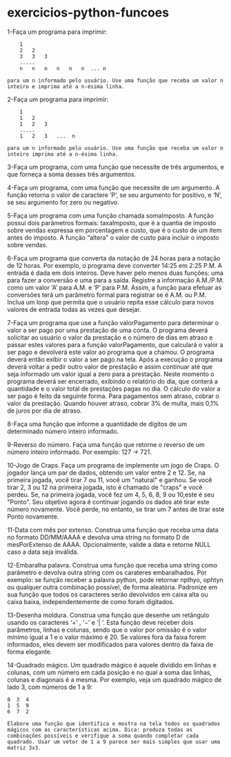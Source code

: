 # exercicios-python-funcoes

1-Faça um programa para imprimir:

        1
        2   2
        3   3   3
        .....
        n   n   n   n   n   n  ... n

    para um n informado pelo usuário. Use uma função que receba um valor n inteiro e imprima até a n-ésima linha. 

2-Faça um programa para imprimir:

        1
        1   2
        1   2   3
        .....
        1   2   3   ...  n

    para um n informado pelo usuário. Use uma função que receba um valor n inteiro imprima até a n-ésima linha. 

3-Faça um programa, com uma função que necessite de três argumentos, e que forneça a soma desses três argumentos.

4-Faça um programa, com uma função que necessite de um argumento. A função retorna o valor de caractere ‘P’, se seu argumento for positivo, e ‘N’, se seu argumento for zero ou negativo.

5-Faça um programa com uma função chamada somaImposto. A função possui dois parâmetros formais: taxaImposto, que é a quantia de imposto sobre vendas expressa em porcentagem e custo, que é o custo de um item antes do imposto. A função “altera” o valor de custo para incluir o imposto sobre vendas.

6-Faça um programa que converta da notação de 24 horas para a notação de 12 horas. Por exemplo, o programa deve converter 14:25 em 2:25 P.M. A entrada é dada em dois inteiros. Deve haver pelo menos duas funções: uma para fazer a conversão e uma para a saída. Registre a informação A.M./P.M. como um valor ‘A’ para A.M. e ‘P’ para P.M. Assim, a função para efetuar as conversões terá um parâmetro formal para registrar se é A.M. ou P.M. Inclua um loop que permita que o usuário repita esse cálculo para novos valores de entrada todas as vezes que desejar.

7-Faça um programa que use a função valorPagamento para determinar o valor a ser pago por uma prestação de uma conta. O programa deverá solicitar ao usuário o valor da prestação e o número de dias em atraso e passar estes valores para a função valorPagamento, que calculará o valor a ser pago e devolverá este valor ao programa que a chamou. O programa deverá então exibir o valor a ser pago na tela. Após a execução o programa deverá voltar a pedir outro valor de prestação e assim continuar até que seja informado um valor igual a zero para a prestação. Neste momento o programa deverá ser encerrado, exibindo o relatório do dia, que conterá a quantidade e o valor total de prestações pagas no dia. O cálculo do valor a ser pago é feito da seguinte forma. Para pagamentos sem atraso, cobrar o valor da prestação. Quando houver atraso, cobrar 3% de multa, mais 0,1% de juros por dia de atraso.

8-Faça uma função que informe a quantidade de dígitos de um determinado número inteiro informado.

9-Reverso do número. Faça uma função que retorne o reverso de um número inteiro informado. Por exemplo: 127 -> 721.

10-Jogo de Craps. Faça um programa de implemente um jogo de Craps. O jogador lança um par de dados, obtendo um valor entre 2 e 12. Se, na primeira jogada, você tirar 7 ou 11, você um "natural" e ganhou. Se você tirar 2, 3 ou 12 na primeira jogada, isto é chamado de "craps" e você perdeu. Se, na primeira jogada, você fez um 4, 5, 6, 8, 9 ou 10,este é seu "Ponto". Seu objetivo agora é continuar jogando os dados até tirar este número novamente. Você perde, no entanto, se tirar um 7 antes de tirar este Ponto novamente.

11-Data com mês por extenso. Construa uma função que receba uma data no formato DD/MM/AAAA e devolva uma string no formato D de mesPorExtenso de AAAA. Opcionalmente, valide a data e retorne NULL caso a data seja inválida.

12-Embaralha palavra. Construa uma função que receba uma string como parâmetro e devolva outra string com os carateres embaralhados. Por exemplo: se função receber a palavra python, pode retornar npthyo, ophtyn ou qualquer outra combinação possível, de forma aleatória. Padronize em sua função que todos os caracteres serão devolvidos em caixa alta ou caixa baixa, independentemente de como foram digitados.

13-Desenha moldura. Construa uma função que desenhe um retângulo usando os caracteres ‘+’ , ‘−’ e ‘| ‘. Esta função deve receber dois parâmetros, linhas e colunas, sendo que o valor por omissão é o valor mínimo igual a 1 e o valor máximo é 20. Se valores fora da faixa forem informados, eles devem ser modificados para valores dentro da faixa de forma elegante.

14-Quadrado mágico. Um quadrado mágico é aquele dividido em linhas e colunas, com um número em cada posição e no qual a soma das linhas, colunas e diagonais é a mesma. Por exemplo, veja um quadrado mágico de lado 3, com números de 1 a 9:

    8  3  4 
    1  5  9
    6  7  2

    Elabore uma função que identifica e mostra na tela todos os quadrados mágicos com as características acima. Dica: produza todas as combinações possíveis e verifique a soma quando completar cada quadrado. Usar um vetor de 1 a 9 parece ser mais simples que usar uma matriz 3x3. 
